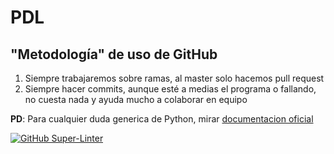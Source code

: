# PDL
## "Metodología" de uso de GitHub
1. Siempre trabajaremos sobre ramas, al master solo hacemos pull request
2. Siempre hacer commits, aunque esté a medias el programa o fallando, no cuesta nada y ayuda mucho a colaborar en equipo

**PD**: Para cualquier duda generica de Python, mirar [documentacion oficial](https://docs.python.org/3/)


[![GitHub Super-Linter](https://github.com/Daniel-Tomas/Optimizacion-Heuristica/workflows/Lint%20Code%20Base/badge.svg)](https://github.com/marketplace/actions/super-linter)

